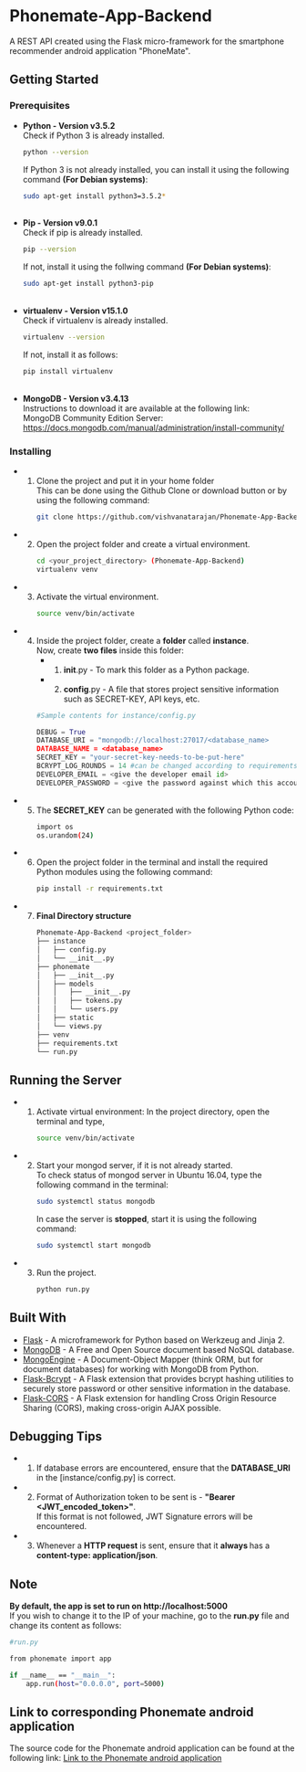 # Phonemate-App-Backend
A REST API created using the Flask micro-framework for the smartphone recommender android application "PhoneMate".

## Getting Started

### Prerequisites
* <b>Python - Version v3.5.2</b><br>
    Check if Python 3 is already installed.
    ```bash
    python --version
    ```
    If Python 3 is not already installed, you can install it using the following command <b>(For Debian systems)</b>:
    ```bash
    sudo apt-get install python3=3.5.2*
    ```
    <br>
* <b>Pip - Version v9.0.1</b><br>
    Check if pip is already installed.
    ```bash
    pip --version
    ```
    If not, install it using the follwing command <b>(For Debian systems)</b>:
    ```bash
    sudo apt-get install python3-pip
    ```
    <br>
*  <b>virtualenv - Version v15.1.0</b><br>
    Check if virtualenv is already installed.
    ```bash
    virtualenv --version
    ```
    If not, install it as follows:
    ```bash
    pip install virtualenv
    ```
    <br>
* <b>MongoDB - Version v3.4.13</b><br>
      Instructions to download it are available at the following link:<br>
      MongoDB Community Edition Server: https://docs.mongodb.com/manual/administration/install-community/
      <br>
      
### Installing
* 1. Clone the project and put it in your home folder<br>
     This can be done using the Github Clone or download button or by using the following command:
     ```bash
     git clone https://github.com/vishvanatarajan/Phonemate-App-Backend.git
     ```
* 2. Open the project folder and create a virtual environment.
     ```bash
     cd <your_project_directory> (Phonemate-App-Backend)
     virtualenv venv
     ```
  
* 3. Activate the virtual environment.
     ```bash
     source venv/bin/activate
     ```
     
* 4. Inside the project folder, create a <b>folder</b> called <b>instance</b>.<br>
     Now, create <b>two files</b> inside this folder:
     * 1. __init__.py - To mark this folder as a Python package.
     * 2. <b>config</b>.py - A file that stores project sensitive information such as SECRET-KEY, API keys, etc.<br>
     ```python
     #Sample contents for instance/config.py
     
     DEBUG = True
     DATABASE_URI = "mongodb://localhost:27017/<database_name>
     DATABASE_NAME = <database_name>
     SECRET_KEY = "your-secret-key-needs-to-be-put-here"
     BCRYPT_LOG_ROUNDS = 14 #can be changed according to requirements, but this is ideal
     DEVELOPER_EMAIL = <give the developer email id>
     DEVELOPER_PASSWORD = <give the password against which this account will be validated>
     ```
  
 * 5. The <b>SECRET_KEY</b> can be generated with the following Python code:
      ```bash
      import os
      os.urandom(24)
      ```
   
 * 6. Open the project folder in the terminal and install the required Python modules using the following command:
       ``` bash
       pip install -r requirements.txt
       ```
 * 7. <b>Final Directory structure</b>
         ```bash
         Phonemate-App-Backend <project_folder>
         ├── instance
         │   ├── config.py
         │   └── __init__.py
         ├── phonemate
         │   ├── __init__.py
         │   ├── models
         │   │   ├── __init__.py
         │   │   ├── tokens.py
         │   │   └── users.py
         │   ├── static
         │   └── views.py
         ├── venv
         ├── requirements.txt
         └── run.py
         ```
         
## Running the Server
 * 1. Activate virtual environment:
        In the project directory, open the terminal and type,
        ```bash
        source venv/bin/activate
        ```
 * 2. Start your mongod server, if it is not already started.<br>
        To check status of mongod server in Ubuntu 16.04, type the following command in the terminal:
        ```bash
        sudo systemctl status mongodb
        ```
        In case the server is <b>stopped</b>, start it is using the following command:
        ```bash
        sudo systemctl start mongodb
        ```
  * 3. Run the project.<br>
       ```bash
       python run.py
       ```
  
 ## Built With
  * [Flask](http://flask.pocoo.org/) -  A microframework for Python based on Werkzeug and Jinja 2.
  * [MongoDB](https://www.mongodb.com/) - A Free and Open Source document based NoSQL database.
  * [MongoEngine](http://mongoengine.org/) - A Document-Object Mapper (think ORM, but for document databases) for working with MongoDB from Python.
  * [Flask-Bcrypt](https://flask-bcrypt.readthedocs.io/en/latest/) - A Flask extension that provides bcrypt hashing utilities to securely store password or other sensitive information in the database.
  * [Flask-CORS](http://flask-cors.readthedocs.io/en/latest/) - A Flask extension for handling Cross Origin Resource Sharing (CORS), making cross-origin AJAX possible.
  
  ## Debugging Tips
  * 1. If database errors are encountered, ensure that the <b>DATABASE_URI</b> in the [instance/config.py] is correct.
  * 2. Format of Authorization token to be sent is - <b>"Bearer <JWT_encoded_token>"</b>.<br>
    If this format is not followed, JWT Signature errors will be encountered.
  * 3. Whenever a <b>HTTP request</b> is sent, ensure that it <b>always </b> has a <b>content-type: application/json</b>.<br>
  
  ## Note
  <b> By default, the app is set to run on http://localhost:5000</b><br>
      If you wish to change it to the IP of your machine, go to the <b>run.py</b> file and change its content as follows:
  ```bash
  #run.py
  
  from phonemate import app
  
  if __name__ == "__main__":
      app.run(host="0.0.0.0", port=5000)
  ```
  
  ## Link to corresponding Phonemate android application
  The source code for the Phonemate android application can be found at the following link:
  [Link to the Phonemate android application](https://github.com/5abarinath/phonemate)
